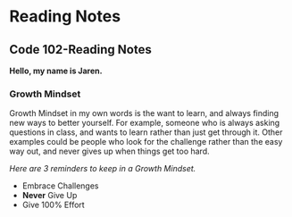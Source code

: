 # Reading Notes
## Code 102-Reading Notes

**Hello, my name is Jaren.**

### Growth Mindset
Growth Mindset in my own words is the want to learn, and always finding new ways to better yourself. For example, someone who is always asking questions in class, and wants to learn rather than just get through it. Other examples could be people who look for the challenge rather than the easy way out, and never gives up when things get too hard.

*Here are 3 reminders to keep in a Growth Mindset.*

- Embrace Challenges
- **Never** Give Up
- Give 100% Effort
